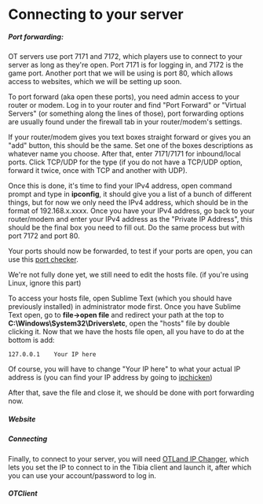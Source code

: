 # Connecting to your server

##### Port forwarding:

OT servers use port 7171 and 7172, which players use to connect to your server as long as they're open. Port 7171 is for logging in, and 7172 is the game port. Another port that we will be using is port 80, which allows access to websites, which we will be setting up soon.

To port forward \(aka open these ports\), you need admin access to your router or modem. Log in to your router and find "Port Forward" or "Virtual Servers" \(or something along the lines of those\), port forwarding options are usually found under the firewall tab in your router/modem's settings. 

If your router/modem gives you text boxes straight forward or gives you an "add" button, this should be the same. Set one of the boxes descriptions as whatever name you choose. After that, enter 7171/7171 for inbound/local ports. Click TCP/UDP for the type \(if you do not have a TCP/UDP option, forward it twice, once with TCP and another with UDP\). 

Once this is done, it's time to find your IPv4 address, open command prompt and type in **ipconfig**, it should give you a list of a bunch of different things, but for now we only need the IPv4 address, which should be in the format of 192.168.x.xxxx. Once you have your IPv4 address, go back to your router/modem and enter your IPv4 address as the "Private IP Address", this should be the final box you need to fill out. Do the same process but with port 7172 and port 80.

Your ports should now be forwarded, to test if your ports are open, you can use this [port checker](http://halfaway.net/portchecker.php).

We're not fully done yet, we still need to edit the hosts file. \(if you're using Linux, ignore this part\)

To access your hosts file, open Sublime Text \(which you should have previously installed\) in administrator mode first. Once you have Sublime Text open, go to **file-&gt;open file** and redirect your path at the top to **C:\Windows\System32\Drivers\etc**, open the "hosts" file by double clicking it. Now that we have the hosts file open, all you have to do at the bottom is add:

```
127.0.0.1    Your IP here
```

Of course, you will have to change "Your IP here" to what your actual IP address is \(you can find your IP address by going to [ipchicken](http://www.ipchicken.com)\)

After that, save the file and close it, we should be done with port forwarding now.



##### Website



##### Connecting

Finally, to connect to your server, you will need [OTLand IP Changer](https://otland.net/threads/otland-ip-changer.134369/), which lets you set the IP to connect to in the Tibia client and launch it, after which you can use your account/password to log in.



##### OTClient



